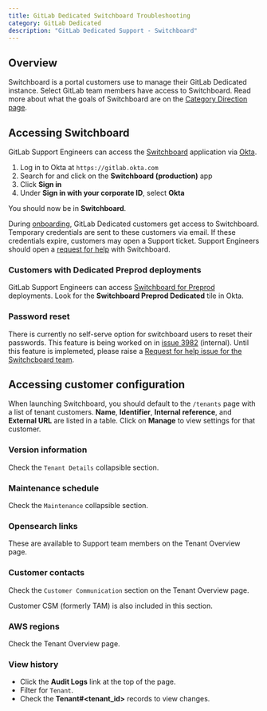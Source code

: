```yaml
---
title: GitLab Dedicated Switchboard Troubleshooting
category: GitLab Dedicated
description: "GitLab Dedicated Support - Switchboard"
---
```


## Overview

Switchboard is a portal customers use to manage their GitLab Dedicated instance. Select GitLab team members have access to Switchboard.
Read more about what the goals of Switchboard are on the [Category Direction page](https://about.gitlab.com/direction/saas-platforms/switchboard/).

## Accessing Switchboard

GitLab Support Engineers can access the [Switchboard](https://about.gitlab.com/direction/saas-platforms/switchboard/) application via [Okta](/handbook/security/corporate/end-user-services/okta/).

1. Log in to Okta at `https://gitlab.okta.com`
1. Search for and click on the **Switchboard (production)** app
1. Click **Sign in**
1. Under **Sign in with your corporate ID**, select **Okta**

You should now be in **Switchboard**.

During [onboarding](https://docs.gitlab.com/administration/dedicated/#onboarding-to-gitlab-dedicated-using-switchboard), GitLab Dedicated customers get access to Switchboard. Temporary credentials are sent to these customers via email. If these credentials expire, customers may open a Support ticket. Support Engineers should open a [request for help](https://gitlab.com/gitlab-com/request-for-help/-/issues/new?issuable_template=SupportRequestTemplate-Switchboard) with Switchboard.

### Customers with Dedicated Preprod deployments

GitLab Support Engineers can access [Switchboard for Preprod](https://console.gitlab-dedicated.systems/) deployments. Look for the **Switchboard Preprod Dedicated** tile in Okta.

### Password reset

There is currently no self-serve option for switchboard users to reset their passwords. This feature is being worked on in [issue 3982](https://gitlab.com/gitlab-com/gl-infra/gitlab-dedicated/team/-/issues/3982) (internal).
Until this feature is implemeted, please raise a [Request for help issue for the Switchcboard team](https://gitlab.com/gitlab-com/request-for-help/-/issues/new?issuable_template=SupportRequestTemplate-Switchboard).

## Accessing customer configuration

When launching Switchboard, you should default to the `/tenants` page with a list of tenant customers.
**Name**, **Identifier**, **Internal reference**, and **External URL** are listed in a table.
Click on **Manage** to view settings for that customer.

### Version information

Check the `Tenant Details` collapsible section.

### Maintenance schedule

Check the `Maintenance` collapsible section.

### Opensearch links

These are available to Support team members on the Tenant Overview page.

### Customer contacts

Check the `Customer Communication` section on the Tenant Overview page.

Customer CSM (formerly TAM) is also included in this section.

### AWS regions

Check the Tenant Overview page.

### View history

- Click the **Audit Logs** link at the top of the page.
- Filter for `Tenant`.
- Check the **Tenant#<tenant_id>** records to view changes.

